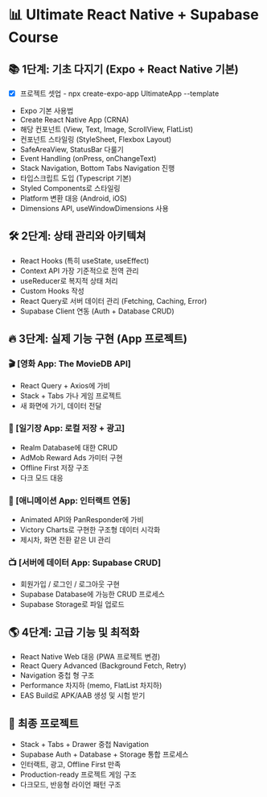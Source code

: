 # 📊 Ultimate React Native + Supabase Course

## 📚 1단계: 기초 다지기 (Expo + React Native 기본)

- [x] 프로젝트 셋업 - npx create-expo-app UltimateApp --template
- Expo 기본 사용법
- Create React Native App (CRNA)
- 해당 컨포넌트 (View, Text, Image, ScrollView, FlatList)
- 컨포넌트 스타일링 (StyleSheet, Flexbox Layout)
- SafeAreaView, StatusBar 다룰기
- Event Handling (onPress, onChangeText)
- Stack Navigation, Bottom Tabs Navigation 진행
- 타입스크립트 도입 (Typescript 기본)
- Styled Components로 스타일링
- Platform 변환 대응 (Android, iOS)
- Dimensions API, useWindowDimensions 사용

## 🛠 2단계: 상태 관리와 아키텍쳐

- React Hooks (특히 useState, useEffect)
- Context API 가장 기준적으로 전역 관리
- useReducer로 복지적 상태 처리
- Custom Hooks 작성
- React Query로 서버 데이터 관리 (Fetching, Caching, Error)
- Supabase Client 연동 (Auth + Database CRUD)

## 🔥 3단계: 실제 기능 구현 (App 프로젝트)

### 🎬 [영화 App: The MovieDB API]

- React Query + Axios에 가비
- Stack + Tabs 가나 게임 프로젝트
- 새 화면에 가기, 데이터 전달

### 📖 [일기장 App: 로컬 저장 + 광고]

- Realm Database에 대한 CRUD
- AdMob Reward Ads 가미터 구현
- Offline First 저장 구조
- 다크 모드 대응

### 🎨 [애니메이션 App: 인터랙트 연동]

- Animated API와 PanResponder에 가비
- Victory Charts로 구현한 구조형 데이터 시각화
- 제시차, 화면 전환 같은 UI 관리

### 📺 [서버에 데이터 App: Supabase CRUD]

- 회원가입 / 로그인 / 로그아웃 구현
- Supabase Database에 가능한 CRUD 프로세스
- Supabase Storage로 파일 업로드

## 🌎 4단계: 고급 기능 및 최적화

- React Native Web 대응 (PWA 프로젝트 변경)
- React Query Advanced (Background Fetch, Retry)
- Navigation 중첩 형 구조
- Performance 차지하 (memo, FlatList 차지하)
- EAS Build로 APK/AAB 생성 및 시험 받기

## 🕺 최종 프로젝트

- Stack + Tabs + Drawer 중첩 Navigation
- Supabase Auth + Database + Storage 통합 프로세스
- 인터랙트, 광고, Offline First 만족
- Production-ready 프로젝트 게임 구조
- 다크모드, 반응형 라이언 패턴 구조

